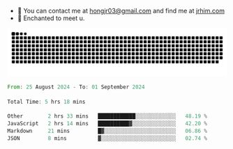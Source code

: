 - 📧 You can contact me at hongjr03@gmail.com and find me at [jrhim.com](https://jrhim.com/)
- 💜 Enchanted to meet u.

![snake_animation](https://raw.githubusercontent.com/hongjr03/hongjr03/output/github-contribution-grid-snake.svg)

<!--START_SECTION:waka-->

```rust
From: 25 August 2024 - To: 01 September 2024

Total Time: 5 hrs 18 mins

Other        2 hrs 33 mins   ████████████░░░░░░░░░░░░░   48.19 %
JavaScript   2 hrs 14 mins   ██████████▓░░░░░░░░░░░░░░   42.20 %
Markdown     21 mins         █▓░░░░░░░░░░░░░░░░░░░░░░░   06.86 %
JSON         8 mins          ▓░░░░░░░░░░░░░░░░░░░░░░░░   02.74 %
```

<!--END_SECTION:waka-->
